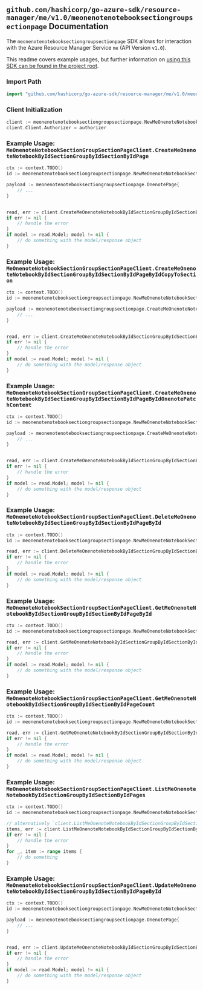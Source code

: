 
## `github.com/hashicorp/go-azure-sdk/resource-manager/me/v1.0/meonenotenotebooksectiongroupsectionpage` Documentation

The `meonenotenotebooksectiongroupsectionpage` SDK allows for interaction with the Azure Resource Manager Service `me` (API Version `v1.0`).

This readme covers example usages, but further information on [using this SDK can be found in the project root](https://github.com/hashicorp/go-azure-sdk/tree/main/docs).

### Import Path

```go
import "github.com/hashicorp/go-azure-sdk/resource-manager/me/v1.0/meonenotenotebooksectiongroupsectionpage"
```


### Client Initialization

```go
client := meonenotenotebooksectiongroupsectionpage.NewMeOnenoteNotebookSectionGroupSectionPageClientWithBaseURI("https://management.azure.com")
client.Client.Authorizer = authorizer
```


### Example Usage: `MeOnenoteNotebookSectionGroupSectionPageClient.CreateMeOnenoteNotebookByIdSectionGroupByIdSectionByIdPage`

```go
ctx := context.TODO()
id := meonenotenotebooksectiongroupsectionpage.NewMeOnenoteNotebookSectionGroupSectionID("notebookIdValue", "sectionGroupIdValue", "onenoteSectionIdValue")

payload := meonenotenotebooksectiongroupsectionpage.OnenotePage{
	// ...
}


read, err := client.CreateMeOnenoteNotebookByIdSectionGroupByIdSectionByIdPage(ctx, id, payload)
if err != nil {
	// handle the error
}
if model := read.Model; model != nil {
	// do something with the model/response object
}
```


### Example Usage: `MeOnenoteNotebookSectionGroupSectionPageClient.CreateMeOnenoteNotebookByIdSectionGroupByIdSectionByIdPageByIdCopyToSection`

```go
ctx := context.TODO()
id := meonenotenotebooksectiongroupsectionpage.NewMeOnenoteNotebookSectionGroupSectionPageID("notebookIdValue", "sectionGroupIdValue", "onenoteSectionIdValue", "onenotePageIdValue")

payload := meonenotenotebooksectiongroupsectionpage.CreateMeOnenoteNotebookByIdSectionGroupByIdSectionByIdPageByIdCopyToSectionRequest{
	// ...
}


read, err := client.CreateMeOnenoteNotebookByIdSectionGroupByIdSectionByIdPageByIdCopyToSection(ctx, id, payload)
if err != nil {
	// handle the error
}
if model := read.Model; model != nil {
	// do something with the model/response object
}
```


### Example Usage: `MeOnenoteNotebookSectionGroupSectionPageClient.CreateMeOnenoteNotebookByIdSectionGroupByIdSectionByIdPageByIdOnenotePatchContent`

```go
ctx := context.TODO()
id := meonenotenotebooksectiongroupsectionpage.NewMeOnenoteNotebookSectionGroupSectionPageID("notebookIdValue", "sectionGroupIdValue", "onenoteSectionIdValue", "onenotePageIdValue")

payload := meonenotenotebooksectiongroupsectionpage.CreateMeOnenoteNotebookByIdSectionGroupByIdSectionByIdPageByIdOnenotePatchContentRequest{
	// ...
}


read, err := client.CreateMeOnenoteNotebookByIdSectionGroupByIdSectionByIdPageByIdOnenotePatchContent(ctx, id, payload)
if err != nil {
	// handle the error
}
if model := read.Model; model != nil {
	// do something with the model/response object
}
```


### Example Usage: `MeOnenoteNotebookSectionGroupSectionPageClient.DeleteMeOnenoteNotebookByIdSectionGroupByIdSectionByIdPageById`

```go
ctx := context.TODO()
id := meonenotenotebooksectiongroupsectionpage.NewMeOnenoteNotebookSectionGroupSectionPageID("notebookIdValue", "sectionGroupIdValue", "onenoteSectionIdValue", "onenotePageIdValue")

read, err := client.DeleteMeOnenoteNotebookByIdSectionGroupByIdSectionByIdPageById(ctx, id)
if err != nil {
	// handle the error
}
if model := read.Model; model != nil {
	// do something with the model/response object
}
```


### Example Usage: `MeOnenoteNotebookSectionGroupSectionPageClient.GetMeOnenoteNotebookByIdSectionGroupByIdSectionByIdPageById`

```go
ctx := context.TODO()
id := meonenotenotebooksectiongroupsectionpage.NewMeOnenoteNotebookSectionGroupSectionPageID("notebookIdValue", "sectionGroupIdValue", "onenoteSectionIdValue", "onenotePageIdValue")

read, err := client.GetMeOnenoteNotebookByIdSectionGroupByIdSectionByIdPageById(ctx, id)
if err != nil {
	// handle the error
}
if model := read.Model; model != nil {
	// do something with the model/response object
}
```


### Example Usage: `MeOnenoteNotebookSectionGroupSectionPageClient.GetMeOnenoteNotebookByIdSectionGroupByIdSectionByIdPageCount`

```go
ctx := context.TODO()
id := meonenotenotebooksectiongroupsectionpage.NewMeOnenoteNotebookSectionGroupSectionID("notebookIdValue", "sectionGroupIdValue", "onenoteSectionIdValue")

read, err := client.GetMeOnenoteNotebookByIdSectionGroupByIdSectionByIdPageCount(ctx, id)
if err != nil {
	// handle the error
}
if model := read.Model; model != nil {
	// do something with the model/response object
}
```


### Example Usage: `MeOnenoteNotebookSectionGroupSectionPageClient.ListMeOnenoteNotebookByIdSectionGroupByIdSectionByIdPages`

```go
ctx := context.TODO()
id := meonenotenotebooksectiongroupsectionpage.NewMeOnenoteNotebookSectionGroupSectionID("notebookIdValue", "sectionGroupIdValue", "onenoteSectionIdValue")

// alternatively `client.ListMeOnenoteNotebookByIdSectionGroupByIdSectionByIdPages(ctx, id)` can be used to do batched pagination
items, err := client.ListMeOnenoteNotebookByIdSectionGroupByIdSectionByIdPagesComplete(ctx, id)
if err != nil {
	// handle the error
}
for _, item := range items {
	// do something
}
```


### Example Usage: `MeOnenoteNotebookSectionGroupSectionPageClient.UpdateMeOnenoteNotebookByIdSectionGroupByIdSectionByIdPageById`

```go
ctx := context.TODO()
id := meonenotenotebooksectiongroupsectionpage.NewMeOnenoteNotebookSectionGroupSectionPageID("notebookIdValue", "sectionGroupIdValue", "onenoteSectionIdValue", "onenotePageIdValue")

payload := meonenotenotebooksectiongroupsectionpage.OnenotePage{
	// ...
}


read, err := client.UpdateMeOnenoteNotebookByIdSectionGroupByIdSectionByIdPageById(ctx, id, payload)
if err != nil {
	// handle the error
}
if model := read.Model; model != nil {
	// do something with the model/response object
}
```
